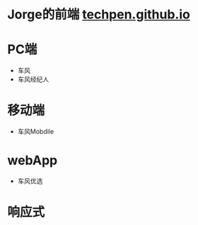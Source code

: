 # Jorge的前端 [techpen.github.io](techpen.github.io)

# PC端
+ 车风
+ 车风经纪人

# 移动端
+ 车风Mobdile

# webApp
* 车风优选

# 响应式
